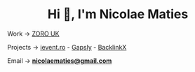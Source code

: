 <h1 align="center">Hi 👋, I'm Nicolae Maties</h1>

 Work → [ZORO UK](https://www.zoro.co.uk)

 Projects → [ievent.ro](https://www.ievent.ro) - [Gapsly](https://www.gapsly.com) - [BacklinkX](https://www.backlinkx.io) <br />

 Email → **nicolaematies@gmail.com**


